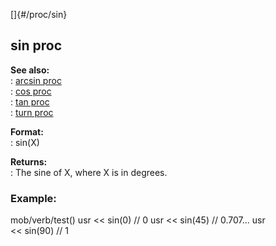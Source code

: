 []{#/proc/sin}    
## sin proc    
**See also:**    
:   [arcsin proc](/ref/proc/arcsin.md)    
:   [cos proc](/ref/proc/cos.md)    
:   [tan proc](/ref/proc/tan.md)    
:   [turn proc](/ref/proc/turn.md)    
<!-- -->    
**Format:**    
:   sin(X)    
<!-- -->    
**Returns:**    
:   The sine of X, where X is in degrees.    
### Example:    
mob/verb/test() usr \<\< sin(0) // 0 usr \<\< sin(45) // 0.707\... usr    
\<\< sin(90) // 1  